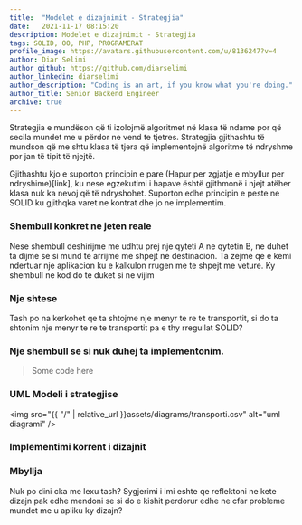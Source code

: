```yaml
---
title:  "Modelet e dizajnimit - Strategjia"
date:   2021-11-17 08:15:20
description: Modelet e dizajnimit - Strategjia
tags: SOLID, OO, PHP, PROGRAMERAT
profile_image: https://avatars.githubusercontent.com/u/8136247?v=4
author: Diar Selimi
author_github: https://github.com/diarselimi
author_linkedin: diarselimi
author_description: "Coding is an art, if you know what you're doing."
author_title: Senior Backend Engineer
archive: true
---
```


Strategjia e mundëson që ti izolojmë algoritmet në klasa të ndame por që secila mundet me u përdor ne vend te tjetres.
Strategjia gjithashtu të mundson që me shtu klasa të tjera që implementojnë algoritme të ndryshme por jan të tipit të njejtë.

Gjithashtu kjo e suporton principin e pare  (Hapur per zgjatje e mbyllur per ndryshime)[link], ku nese egzekutimi i hapave është gjithmonë i njejt atëher klasa nuk ka nevoj që të ndryshohet.
Suporton edhe principin e peste ne SOLID ku gjithqka varet ne kontrat dhe jo ne implementim.

### Shembull konkret ne jeten reale
Nese shembull deshirijme me udhtu prej nje qyteti A ne qytetin B, ne duhet ta dijme se si mund te arrijme me shpejt ne destinacion.
Ta zejme qe e kemi ndertuar nje aplikacion ku e kalkulon rrugen me te shpejt me veture.
Ky shembull ne kod do te duket si ne vijim 
<script src="https://gist.github.com/Diarselimi/bfd539de510e269233dee8cdf5987403.js"></script>

### Nje shtese
Tash po na kerkohet qe ta shtojme nje menyr te re te transportit, si do ta shtonim nje menyr te re te transportit pa e thy rregullat SOLID?


### Nje shembull se si nuk duhej ta implementonim.
> Some code here
<script src="https://gist.github.com/Diarselimi/bfd539de510e269233dee8cdf5987403.js"></script>

### UML Modeli i strategjise
<img src="{{ "/" | relative_url  }}assets/diagrams/transporti.csv" alt="uml diagrami" />

### Implementimi korrent i dizajnit


### Mbyllja
Nuk po dini cka me lexu tash? 
Sygjerimi i imi eshte qe reflektoni ne kete dizajn pak edhe mendoni se si do e kishit perdorur edhe ne cfar probleme mundet me u apliku ky dizajn?






